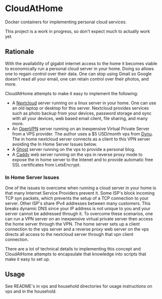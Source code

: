 # CloudAtHome
Docker containers for implementing personal cloud services.

This project is a work in progress, so don't expect much to actually work yet.

## Rationale

With the availability of gigabit internet access to the home it becomes viable to economically
run a personal cloud server in your home. Doing so allows one to regain control over their data.
One can stop using Gmail so Google doesn't read all your email, one can retain control over their
photos, and more.

CloudAtHome attempts to make it easy to implement the following:
* A [Nextcloud](https://nextcloud.com) server running on a linux server in your home. One can
use an old laptop or desktop for this server. Nextcloud provides services such as photo 
backup from your devices, password storage and sync with all your devices, web based email
client, file sharing, and many more.
* An [OpenVPN](https://openvpn.net) server running on an inexpensive Virtual Private Server
from a VPS provider. The author uses a $5 USD/month vps from [Dynu](https://www.dynu.com). The
in home nextcloud server connects as a client to this VPN server avoiding the In Home Server
Issues below.
* A [Ghost](https://ghost.org) server running on the vps to provide a personal blog.
* A [Caddy](https://caddyserver.com) web server running on the vps in reverse proxy mode to expose
the in home server to the Intenet and to provide automatic free SSL certificates from LetsEncrypt.

### In Home Server Issues

One of the issues to overcome when running a cloud server in your home is that many Internet
Service Providers prevent it. Some ISP's block incoming TCP syn packets, which prevents the setup
of a TCP connection to your server. Other ISP's share IPv4 addresses between many customers. This 
breaks dynamic DNS since your IP address is not unique to you and your server cannot be addressed 
through it. To overcome these scenarios, one can run a VPN server on an inexpensive virtual private 
server then access the home server through the VPN. The home server sets up a client connection to 
the vps server and a reverse proxy web server on the vps directs all access to the nextcloud server 
through that vpn client connection.

There are a lot of technical details to implementing this concept and CloudAtHome attempts to encapsulate
that knowledge into scripts that make it easy to set up.

## Usage

See README's in vps and household directories for usage instructions on vps and in the household.
